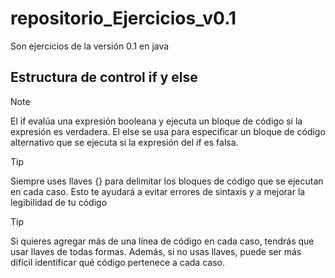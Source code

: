# repositorio_Ejercicios_v0.1
Son ejercicios de la versión 0.1 en java

## **Estructura de control if y else**

> [!NOTE]
>
> El if evalúa una expresión booleana y ejecuta un bloque de código si la expresión es verdadera.
> El else se usa para especificar un bloque de código alternativo que se ejecuta si la expresión
> del if es falsa.

> [!TIP]
>
> Siempre uses llaves {} para delimitar los bloques de código que se ejecutan en cada caso. Esto te ayudará
> a evitar errores de sintaxis y a mejorar la legibilidad de tu código

>[!TIP]
>
>Si quieres agregar más de una línea de código en cada caso, tendrás que usar llaves de todas formas. Además,
>si no usas llaves, puede ser más difícil identificar qué código pertenece a cada caso.

